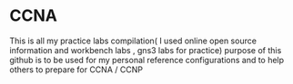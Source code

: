 # CCNA
This is all my practice labs compilation( I used online open source information and workbench labs , gns3 labs for practice)
purpose of this github is to be used for my personal reference configurations and to help others to prepare for CCNA / CCNP 


